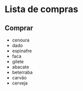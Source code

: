 # Lista de compras
## Comprar

* cenoura
* dado
* espinafre
* faca
* gilete
* abacate
* beterraba
* carvão
* cerveja
